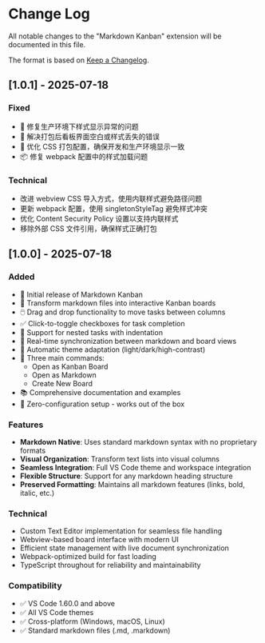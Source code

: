 # Change Log

All notable changes to the "Markdown Kanban" extension will be documented in this file.

The format is based on [Keep a Changelog](https://keepachangelog.com/en/1.0.0/).

## [1.0.1] - 2025-07-18

### Fixed

- 🐛 修复生产环境下样式显示异常的问题
- 🎨 解决打包后看板界面空白或样式丢失的错误
- 🔧 优化 CSS 打包配置，确保开发和生产环境显示一致
- 📦 修复 webpack 配置中的样式加载问题

### Technical

- 改进 webview CSS 导入方式，使用内联样式避免路径问题
- 更新 webpack 配置，使用 singletonStyleTag 避免样式冲突
- 优化 Content Security Policy 设置以支持内联样式
- 移除外部 CSS 文件引用，确保样式正确打包

## [1.0.0] - 2025-07-18

### Added

- 🎉 Initial release of Markdown Kanban
- 📝 Transform markdown files into interactive Kanban boards
- 🖱️ Drag and drop functionality to move tasks between columns
- ✅ Click-to-toggle checkboxes for task completion
- 🌳 Support for nested tasks with indentation
- 🔄 Real-time synchronization between markdown and board views
- 🎨 Automatic theme adaptation (light/dark/high-contrast)
- 🚀 Three main commands:
  - Open as Kanban Board
  - Open as Markdown
  - Create New Board
- 📚 Comprehensive documentation and examples
- 🔧 Zero-configuration setup - works out of the box

### Features

- **Markdown Native**: Uses standard markdown syntax with no proprietary formats
- **Visual Organization**: Transform text lists into visual columns
- **Seamless Integration**: Full VS Code theme and workspace integration
- **Flexible Structure**: Support for any markdown heading structure
- **Preserved Formatting**: Maintains all markdown features (links, bold, italic, etc.)

### Technical

- Custom Text Editor implementation for seamless file handling
- Webview-based board interface with modern UI
- Efficient state management with live document synchronization
- Webpack-optimized build for fast loading
- TypeScript throughout for reliability and maintainability

### Compatibility

- ✅ VS Code 1.60.0 and above
- ✅ All VS Code themes
- ✅ Cross-platform (Windows, macOS, Linux)
- ✅ Standard markdown files (.md, .markdown)
